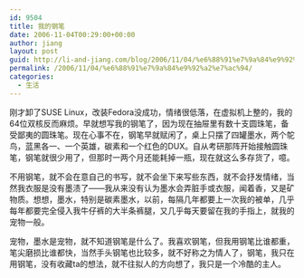 ```yaml
---
id: 9504
title: 我的钢笔
date: 2006-11-04T00:29:00+00:00
author: jiang
layout: post
guid: http://li-and-jiang.com/blog/2006/11/04/%e6%88%91%e7%9a%84%e9%92%a2%e7%ac%94/
permalink: /2006/11/04/%e6%88%91%e7%9a%84%e9%92%a2%e7%ac%94/
categories:
  - 生活
---
```

刚才卸了SUSE Linux，改装Fedora没成功，情绪很低落，在虚拟机上整的，我的64位双核反而麻烦。早就想写我的钢笔了，因为现在抽屉里有数十支圆珠笔，备受鄙夷的圆珠笔。现在心事不在，钢笔早就赋闲了，桌上只摆了四罐墨水，两个鸵鸟，蓝黑各一、一个英雄，碳素和一个红色的DUX。自从考研那阵开始接触圆珠笔，钢笔就很少用了，但那时一两个月还能耗掉一瓶，现在就这么多存货了，噫。 

不用钢笔，就不会在意自己的书写，就不会坐下来写些东西，就不会抒发情绪，当然我衣服是没有墨渍了——我从来没有认为墨水会弄脏手或衣服，闻着香，又是矿物质。想想，墨水，特别是碳素墨水，以前，每隔几年都要上一次我的被单，几乎每年都要完全侵入我牛仔裤的大半条裤腿，又几乎每天要留在我的手指上，就我的宠物一般。 

宠物，墨水是宠物，就不知道钢笔是什么了。我喜欢钢笔，但我用钢笔比谁都重，笔尖磨损比谁都快，当然手头钢笔也比较多，就不好称之为情人了，钢笔，我只在用钢笔，没有收藏ta的想法，就不往拟人的方向想了，我只是一个冷酷的主人。